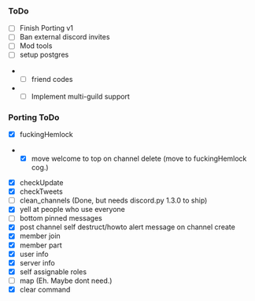 ### ToDo
- [ ] Finish Porting v1
- [ ] Ban external discord invites
- [ ] Mod tools
- [ ] setup postgres
- - [ ] friend codes
- - [ ] Implement multi-guild support

### Porting ToDo
- [x] fuckingHemlock
- - [x] move welcome to top on channel delete (move to fuckingHemlock cog.)
- [x] checkUpdate
- [x] checkTweets
- [ ] clean_channels (Done, but needs discord.py 1.3.0 to ship)
- [x] yell at people who use everyone
- [ ] bottom pinned messages
- [x] post channel self destruct/howto alert message on channel create
- [x] member join
- [x] member part
- [x] user info
- [x] server info
- [x] self assignable roles
- [ ] map (Eh. Maybe dont need.)
- [x] clear command

